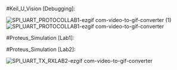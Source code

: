 #Keil_U_Vision [Debugging]:

![SPI_UART_PROTOCOLLAB1-ezgif com-video-to-gif-converter (1)](https://github.com/user-attachments/assets/fcd542a6-fa57-474a-924d-d13d7aab920e)
![SPI_UART_PROTOCOLLAB1-ezgif com-video-to-gif-converter](https://github.com/user-attachments/assets/9ba4dabb-d127-4655-ba28-df2389cbfe0f)






#Proteus_Simulation [Lab1]:








#Proteus_Simulation [Lab2]:

![SPI_UART_TX_RXLAB2-ezgif com-video-to-gif-converter](https://github.com/user-attachments/assets/9c954ba5-6c24-436d-bb57-5957461bc970)


